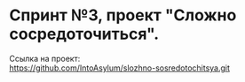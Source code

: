 # Спринт №3, проект "Сложно сосредоточиться".  
Ссылка на проект:  
https://github.com/IntoAsylum/slozhno-sosredotochitsya.git
